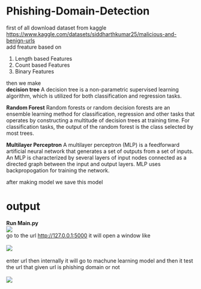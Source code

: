 # Phishing-Domain-Detection
first of all download dataset from kaggle https://www.kaggle.com/datasets/siddharthkumar25/malicious-and-benign-urls <br>
add freature based on 
1. Length based Features
2. Count based Features
3. Binary Features<br>

then we make<br>
**decision tree**
A decision tree is a non-parametric supervised learning algorithm, which is utilized for both classification and regression tasks.

**Random Forest**
Random forests or random decision forests are an ensemble learning method for classification, regression and other tasks that operates by constructing a multitude of decision trees at training time. For classification tasks, the output of the random forest is the class selected by most trees.

**Multilayer Perceptron**
A multilayer perceptron (MLP) is a feedforward artificial neural network that generates a set of outputs from a set of inputs. An MLP is characterized by several layers of input nodes connected as a directed graph between the input and output layers. MLP uses backpropogation for training the network.

after making model we save this model

# output
**Run Main.py**<br>
<img src="https://github.com/amansetu03/Phishing-Domain-Detection/assets/106844274/844f3711-5ce0-4559-903d-a21bc585adef">
<br>
go to the url http://127.0.0.1:5000
it will open a window like <br><br>
<img src="https://github.com/amansetu03/Phishing-Domain-Detection/assets/106844274/1caa012c-9d7e-4946-bb6a-1b3b3f3a41c4"><br><br>
enter url then internally it will go to machune learning model and then it test the url that given url is phishing domain or not
<br><br>
<img src="https://github.com/amansetu03/Phishing-Domain-Detection/assets/106844274/baad4559-8764-4c87-b612-0b8fe7f8e478">
